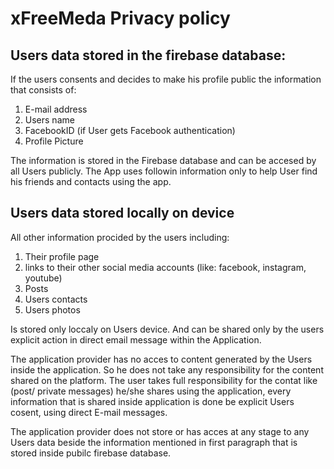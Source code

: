 
 <h1>xFreeMeda Privacy policy </h1>
 
 <h2>Users data stored in the firebase database: </h2>

If the users consents and decides to make his profile public the information that consists of: 

1) E-mail address
2) Users name
3) FacebookID (if User gets Facebook authentication)
4) Profile Picture 

The information is stored in the Firebase database and can be accesed by all Users publicly. The App uses followin information only to help User find his friends and contacts using the app.

 <h2>Users data stored locally on device   </h2>

All other information procided by the users including:
1) Their profile page
2) links to their other social media accounts (like: facebook, instagram, youtube)
3) Posts 
4) Users contacts
5) Users photos

Is stored only loccaly on Users device. And can be shared only by the users explicit action in direct email message within the Application.


The application provider has no acces to content generated by the Users inside the application. So he does not take any responsibility for the content shared on the platform.
The user takes full responsibility for the contat like (post/ private messages) he/she shares using the application, every information that is shared inside application is done be explicit Users cosent, using direct E-mail messages.


The application provider does not store or has acces at any stage to any Users data beside the information mentioned in first paragraph that is stored inside pubilc firebase database. 
